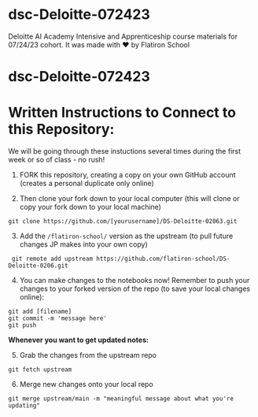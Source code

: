 # dsc-Deloitte-072423
Deloitte AI Academy Intensive and Apprenticeship course materials for 07/24/23 cohort. It was made with ❤️ by Flatiron School

# dsc-Deloitte-072423

# Written Instructions to Connect to this Repository:
We will be going through these instuctions several times during the first week or so of class - no rush!

1. FORK this repository, creating a copy on your own GitHub account (creates a personal duplicate only online)

2. Then clone your fork down to your local computer (this will clone or copy your fork down to your local machine)

```
git clone https://github.com/[yourusername]/DS-Deloitte-02063.git
```

3. Add the ```/flatiron-school/``` version as the upstream (to pull future changes JP makes into your own copy)  
```
 git remote add upstream https://github.com/flatiron-school/DS-Deloitte-0206.git
```

4. You can make changes to the notebooks now! Remember to push your changes to your forked version of the repo (to save your local changes online):
```
git add [filename]
git commit -m 'message here'
git push
```
**Whenever you want to get updated notes:**
  
5. Grab the changes from the upstream repo
 ```
git fetch upstream
```  
6. Merge new changes onto your local repo
```
git merge upstream/main -m "meaningful message about what you're updating"